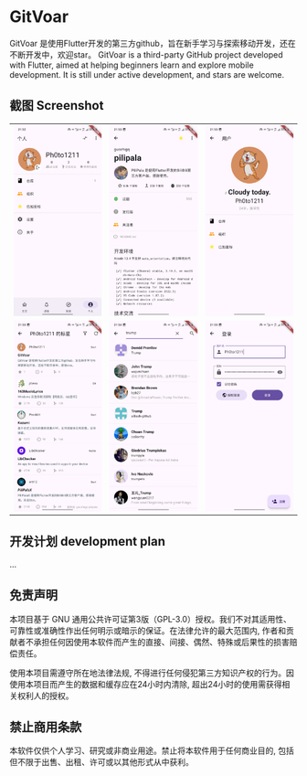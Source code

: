 # GitVoar

GitVoar 是使用Flutter开发的第三方github，旨在新手学习与探索移动开发，还在不断开发中，欢迎star。
GitVoar is a third-party GitHub project developed with Flutter, aimed at helping beginners learn and explore mobile development. It is still under active development, and stars are welcome.

## 截图 Screenshot

<table>
  <tr>
    <td><img alt="" src="assets/screenshot/person.jpg"></td>
    <td><img alt="" src="assets/screenshot/repo.jpg"></td>
    <td><img alt="" src="assets/screenshot/user.jpg"></td>
  <tr>
  <tr>
    <td><img alt="" src="assets/screenshot/starred_repos.jpg"></td>
    <td><img alt="" src="assets/screenshot/search_user.jpg"></td>
    <td><img alt="" src="assets/screenshot/login.jpg"></td>
  <tr>
</table>

## 开发计划 development plan

...

## 免责声明

本项目基于 GNU 通用公共许可证第3版（GPL-3.0）授权。我们不对其适用性、可靠性或准确性作出任何明示或暗示的保证。在法律允许的最大范围内, 作者和贡献者不承担任何因使用本软件而产生的直接、间接、偶然、特殊或后果性的损害赔偿责任。

使用本项目需遵守所在地法律法规, 不得进行任何侵犯第三方知识产权的行为。因使用本项目而产生的数据和缓存应在24小时内清除, 超出24小时的使用需获得相关权利人的授权。

## 禁止商用条款

本软件仅供个人学习、研究或非商业用途。禁止将本软件用于任何商业目的, 包括但不限于出售、出租、许可或以其他形式从中获利。
